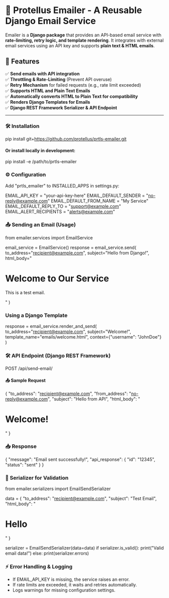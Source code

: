 # 📧 Protellus Emailer - A Reusable Django Email Service

Emailer is a **Django package** that provides an API-based email service with **rate-limiting, retry logic, and template rendering**. It integrates with external email services using an API key and supports **plain text & HTML emails**.

## 🚀 Features
✅ **Send emails with API integration**  
✅ **Throttling & Rate-Limiting** (Prevent API overuse)  
✅ **Retry Mechanism** for failed requests (e.g., rate limit exceeded)  
✅ **Supports HTML and Plain Text Emails**  
✅ **Automatically converts HTML to Plain Text for compatibility**  
✅ **Renders Django Templates for Emails**  
✅ **Django REST Framework Serializer & API Endpoint**  

---

### 🛠️ Installation

pip install git+https://github.com/protellus/prtls-emailer.git

#### Or install locally in development:

pip install -e /path/to/prtls-emailer

### ⚙️ Configuration

Add "prtls_emailer" to INSTALLED_APPS in settings.py:

EMAIL_API_KEY = "your-api-key-here"
EMAIL_DEFAULT_SENDER = "no-reply@example.com"
EMAIL_DEFAULT_FROM_NAME = "My Service"
EMAIL_DEFAULT_REPLY_TO = "support@example.com"
EMAIL_ALERT_RECIPIENTS = "alerts@example.com"

### 📤 Sending an Email (Usage)

from emailer.services import EmailService

email_service = EmailService()
response = email_service.send(
    to_address="recipient@example.com",
    subject="Hello from Django!",
    html_body="<h1>Welcome to Our Service</h1><p>This is a test email.</p>"
)

### Using a Django Template

response = email_service.render_and_send(
    to_address="recipient@example.com",
    subject="Welcome!",
    template_name="emails/welcome.html",
    context={"username": "JohnDoe"}
)

### 🛠️ API Endpoint (Django REST Framework)

POST /api/send-email/

#### 📤 Sample Request

{
    "to_address": "recipient@example.com",
    "from_address": "no-reply@example.com",
    "subject": "Hello from API",
    "html_body": "<h1>Welcome!</h1>"
}

### 📥 Response

{
    "message": "Email sent successfully!",
    "api_response": { "id": "12345", "status": "sent" }
}

### 📝 Serializer for Validation

from emailer.serializers import EmailSendSerializer

data = {
    "to_address": "recipient@example.com",
    "subject": "Test Email",
    "html_body": "<h1>Hello</h1>"
}

serializer = EmailSendSerializer(data=data)
if serializer.is_valid():
    print("Valid email data!")
else:
    print(serializer.errors)

### ⚡ Error Handling & Logging

- If EMAIL_API_KEY is missing, the service raises an error.
- If rate limits are exceeded, it waits and retries automatically.
- Logs warnings for missing configuration settings.